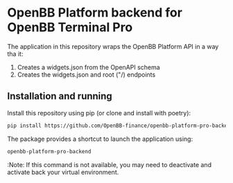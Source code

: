 # OpenBB Platform backend for OpenBB Terminal Pro

The application in this repository wraps the OpenBB Platform API in a way tha it:

1. Creates a widgets.json from the OpenAPI schema
2. Creates the widgets.json and root ("/) endpoints

## Installation and running

Install this repository using pip (or clone and install with poetry):

```bash
pip install https://github.com/OpenBB-finance/openbb-platform-pro-backend
```

The package provides a shortcut to launch the application using:

```bash
openbb-platform-pro-backend
```

:Note: If this command is not available, you may need to deactivate and activate back your virtual environment.
